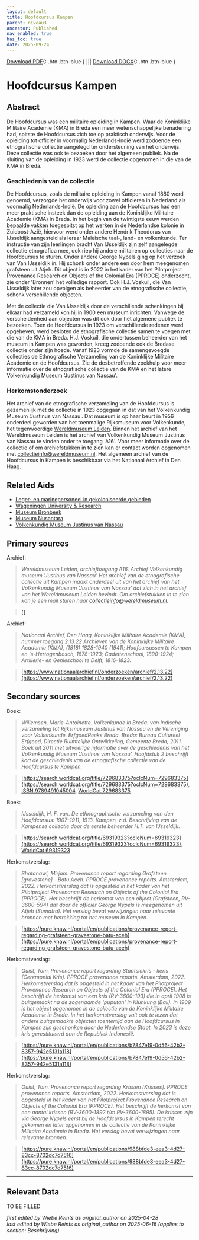 ```yaml
---
layout: default
title: Hoofdcursus Kampen
parent: niveau3
ancestor: Published
nav_enabled: true
has_toc: true
date: 2025-09-24
--- 
```



[Download PDF](https://raw.githubusercontent.com/colonial-heritage/research-guides-dev/refs/heads/main/EXPORTS/published/PDF/niveau3/Dutch/HoofdcursusKampen.pdf){: .btn .btn-blue } |||    [Download DOCX](https://raw.githubusercontent.com/colonial-heritage/research-guides-dev/refs/heads/main/EXPORTS/published/DOCX/niveau3/Dutch/HoofdcursusKampen.docx){: .btn .btn-blue }


# Hoofdcursus Kampen


## Abstract

De Hoofdcursus was een militaire opleiding in Kampen. Waar de Koninklijke Militaire Academie (KMA) in Breda een meer wetenschappelijke benadering had, spitste de Hoofdcursus zich toe op praktisch onderwijs. Voor de opleiding tot officier in voormalig Nederlands-Indië werd zodoende een etnografische collectie aangelegd ter ondersteuning van het onderwijs. Deze collectie was ook te bezoeken door het algemeen publiek. Na de sluiting van de opleiding in 1923 werd de collectie opgenomen in die van de KMA in Breda.

### Geschiedenis van de collectie

De Hoofdcursus, zoals de militaire opleiding in Kampen vanaf 1880 werd genoemd, verzorgde het onderwijs voor zowel officieren in Nederland als voormalig Nederlands-Indië. De opleiding aan de Hoofdcursus had een meer praktische insteek dan de opleiding aan de Koninklijke Militaire Academie (KMA) in Breda. In het begin van de twintigste eeuw werden bepaalde vakken toegespitst op het werken in de Nederlandse kolonie in Zuidoost-Azië, hiervoor werd onder andere Hendrik Theodorus van IJsseldijk aangesteld als leraar Maleische taal-, land- en volkenkunde. Ter instructie van zijn leerlingen bracht Van IJsseldijk zijn zelf aangelegde collectie etnografica mee, ook riep hij andere militairen op collecties naar de Hoofdcursus te sturen. Onder andere George Nypels ging op het verzoek van Van IJsseldijk in. Hij schonk onder andere een door hem meegenomen grafsteen uit Atjeh. Dit object is in 2022 in het kader van het Pilotproject Provenance Research on Objects of the Colonial Era (PPROCE) onderzocht, zie onder 'Bronnen' het volledige rapport. Ook H.J. Voskuil, die Van IJsseldijk later zou opvolgen als beheerder van de etnografische collectie, schonk verschillende objecten.

Met de collectie die Van IJsseldijk door de verschillende schenkingen bij elkaar had verzameld kon hij in 1900 een museum inrichten. Vanwege de verscheidenheid aan objecten was dit ook door het algemene publiek te bezoeken. Toen de Hoofdcursus in 1923 om verschillende redenen werd opgeheven, werd besloten de etnografische collectie samen te voegen met die van de KMA in Breda. H.J. Voskuil, die ondertussen beheerder van het museum in Kampen was geworden, kreeg zodoende ook de Bredase collectie onder zijn hoede. Vanaf 1923 vormde de samengevoegde collecties de Ethnografische Verzameling van de Koninklijke Militaire Academie en de Hoofdcursus. Zie de desbetreffende zoekhulp voor meer informatie over de etnografische collectie van de KMA en het latere Volkenkundig Museum 'Justinus van Nassau'.

### Herkomstonderzoek

Het archief van de etnografische verzameling van de Hoofdcursus is gezamenlijk met de collectie in 1923 opgegaan in dat van het Volkenkundig Museum 'Justinus van Nassau'. Dat museum is op haar beurt in 1956 onderdeel geworden van het toenmalige Rijksmuseum voor Volkenkunde, het tegenwoordige [Wereldmuseum Leiden](https://app.colonialcollections.nl/nl/research-aids/https%3A%2F%2Fn2t%252Enet%2Fark%3A%2F27023%2F77c1a0cf982b33b9e88073c4a704049b). Binnen het archief van het Wereldmuseum Leiden is het archief van Volkenkundig Museum Justinus van Nassau te vinden onder te toegang 'A16'. Voor meer informatie over de collectie of om archiefstukken in te zien kan er contact worden opgenomen met [collectieinfo@wereldmuseum.nl](mailto:collectieinfo@wereldmuseum.nl). Het algemeen archief van de Hoofdcursus in Kampen is beschikbaar via het Nationaal Archief in Den Haag.


## Related Aids

 - [Leger- en marinepersoneel in gekoloniseerde gebieden](niveau2/Dutch/MilitaryAndNavy_20240326.yml)  
 - [Wageningen University & Research](niveau3/Dutch/WageningenUniversity_20240327.yml)  
 - [Museum Bronbeek](niveau3/Dutch/Bronbeek_20241002.yml)  
 - [Museum Nusantara](niveau3/Dutch/MNusantara_20250130.yml)  
 - [Volkenkundig Museum Justinus van Nassau](niveau3/Dutch/JustinusNassau_20250225.yml)  

## Primary sources

Archief:
  > *Wereldmuseum Leiden, archieftoegang A16: Archief Volkenkundig museum 'Justinus van Nassau'*
  > _Het archief van de etnografische collectie uit Kampen maakt onderdeel uit van het archief van het Volkenkundig Museum 'Justinus van Nassau' dat zich in het archief van het Wereldmuseum Leiden bevindt. Om archiefstukken in te zien kan je een mail sturen naar collectieinfo@wereldmuseum.nl._  

  > [[]]([])

Archief:
  > *Nationaal Archief, Den Haag, Koninklijke Militaire Academie (KMA), nummer toegang 2.13.22*
  > _Archieven van de Koninklijke Militaire Academie (KMA), (1818) 1828-1940 (1941); Hoofcursussen te Kampen en 's-Hertogenbosch, 1878-1923; Cadettenschool, 1890-1924; Artillerie- en Genieschool te Delft, 1816-1823._  

  > [https://www.nationaalarchief.nl/onderzoeken/archief/2.13.22](https://www.nationaalarchief.nl/onderzoeken/archief/2.13.22)

## Secondary sources

Boek:
  > *Willemsen, Marie-Antoinette. Volkenkunde in Breda: van Indische verzameling tot Rijksmuseum Justinus van Nassau en de Vereniging voor Volkenkunde. ErfgoedReeks Breda. Breda: Bureau Cultureel Erfgoed, Directie Ruimtelijke Ontwikkeling, Gemeente Breda, 2011.*
  > _Boek uit 2011 met uitvoerige informatie over de geschiedenis van het Volkenkundig Museum 'Justinus van Nassau'. Hoofdstuk 2 beschrijft kort de geschiedenis van de etnografische collectie van de Hoofdcursus te Kampen._  

  > [https://search.worldcat.org/title/729683375?oclcNum=729683375](https://search.worldcat.org/title/729683375?oclcNum=729683375), [ISBN 9789491045004](https://isbnsearch.org/isbn/9789491045004), [WorldCat 729683375](https://search.worldcat.org/title/729683375)

Boek:
  > *IJsseldijk, H. F. van. De ethnographische verzameling van den Hoofdcursus: 1907-1911, 1913. Kampen, z.d.*
  > _Beschrijving van de Kampense collectie door de eerste beheerder H.T. van IJsseldijk._  

  > [https://search.worldcat.org/title/69319323?oclcNum=69319323](https://search.worldcat.org/title/69319323?oclcNum=69319323), [WorldCat 69319323](https://search.worldcat.org/title/69319323)

Herkomstverslag:
  > *Shatanawi, Mirjam. Provenance report regarding Grafsteen [gravestone] - Batu Aceh. PPROCE provenance reports. Amsterdam, 2022.*
  > _Herkomstverslag dat is opgesteld in het kader van het Pilotproject Provenance Research on Objects of the Colonial Era (PPROCE). Het beschrijft de herkomst van een object (Grafsteen, RV-3600-594) dat door de officier George Nypels is meegenomen uit Atjeh (Sumatra). Het verslag bevat verwijzingen naar relevante bronnen met betrekking tot het museum in Kampen._  

  > [https://pure.knaw.nl/portal/en/publications/provenance-report-regarding-grafsteen-gravestone-batu-aceh](https://pure.knaw.nl/portal/en/publications/provenance-report-regarding-grafsteen-gravestone-batu-aceh)

Herkomstverslag:
  > *Quist, Tom. Provenance report regarding Staatsiekris - keris (Ceremonial Kris). PPROCE provenance reports. Amsterdam, 2022.*
  > _Herkomstverslag dat is opgesteld in het kader van het Pilotproject Provenance Research on Objects of the Colonial Era (PPROCE). Het beschrijft de herkomst van een kris (RV-3600-193) die in april 1908 is buitgemaakt na de zogenaamde 'puputan' in Klunkung (Bali). In 1909 is het object opgenomen in de collectie van de Koninklijke Militaire Academie in Breda. In het herkomstverslag valt ook te lezen dat andere buitgemaakte objecten toentertijd aan de Hoofdcursus in Kampen zijn geschonken door de Nederlandse Staat. In 2023 is deze kris gerestitueerd aan de Republiek Indonesië._  

  > [https://pure.knaw.nl/portal/en/publications/b7847e19-0d56-42b2-8357-942e5131a118](https://pure.knaw.nl/portal/en/publications/b7847e19-0d56-42b2-8357-942e5131a118)

Herkomstverslag:
  > *Quist, Tom. Provenance report regarding Krissen [Krisses]. PPROCE provenance reports. Amsterdam, 2022.*
  > _Herkomstverslag dat is opgesteld in het kader van het Pilotproject Provenance Research on Objects of the Colonial Era (PPROCE). Het beschrijft de herkomst van een aantal krissen (RV-3600-1892 t/m RV-3600-1895). De krissen zijn via George Nypels eerst bij de Hoofdcursus in Kampen terecht gekomen en later opgenomen in de collectie van de Koninklijke Militaire Academie in Breda. Het verslag bevat verwijzingen naar relevante bronnen._  

  > [https://pure.knaw.nl/portal/en/publications/988bfde3-eea3-4d27-83cc-8702dc7d7516](https://pure.knaw.nl/portal/en/publications/988bfde3-eea3-4d27-83cc-8702dc7d7516)



---
## Relevant Data 
TO BE FILLED

_first edited by Wiebe Reints as original_author on 2025-04-28_  
_last edited by Wiebe Reints as original_author on 2025-06-16
(applies to section: Beschrijving)_
        
